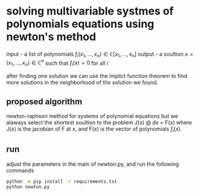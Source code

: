 # solving multivariable systmes of polynomials equations using newton's method
input - a list of polynomials $f_i(x_1, ..., x_n) \in \mathbb{C}[x_1, ..., x_n]$
output - a soultion $x = (x_1, ..., x_n) \in \mathbb{C}^n$ such that $f_i(x) = 0$ for all $i$

after finding one solution we can use the implict function theorem to find more solutions in the neighborhood of the solution we found.

## proposed algorithm
newton-raphson method for systems of polynomial equations but we alaways select the shortest soultion to the problem J(x) @ dx = F(x) where J(x) is the jacobian of F at x, and F(x) is the vector of polynomials $f_i(x)$.

## run
adjust the parameters in the main of newton.py, and run the following commands

```bash
python -m pip install -r requirements.txt
python newton.py
```
